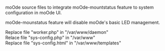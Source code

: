 moOde source files to integrate moOde-mountstatus feature to system configuration in moOde UI.

moOde-mounstatus feature will disable moOde's basic LED management.

Replace file "worker.php" in "/var/www/daemon" \
Relace file "sys-config.php" in "/var/www" \
Replace file "sys-config.html" in "/var/www/templates"
